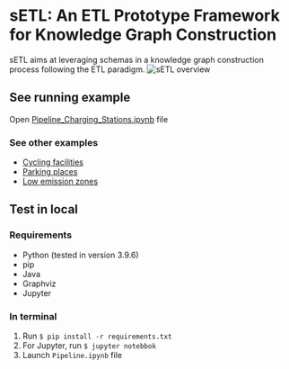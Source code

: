 # sETL: An ETL Prototype Framework for Knowledge Graph Construction
sETL aims at leveraging schemas in a knowledge graph construction process following the ETL paradigm.
![sETL overview](https://github.com/Sarra-Ouelhadj/SemanticLifting/assets/59183609/09b58f8e-1cd1-4a62-b512-a03f38f9fe10)

## See running example
Open [Pipeline_Charging_Stations.ipynb](https://github.com/Sarra-Ouelhadj/SemanticLifting/blob/master/Examples/Charging_Stations/Pipeline_Charging_Stations.ipynb) file
### See other examples
* [Cycling facilities](https://github.com/Sarra-Ouelhadj/SemanticLifting/blob/master/Examples/Cycling_Facilities/Pipeline_Cycling_Facilities.ipynb)
* [Parking places](https://github.com/Sarra-Ouelhadj/SemanticLifting/blob/master/Examples/Parking_Places/Pipeline_Parking_Places.ipynb)
* [Low emission zones](https://github.com/Sarra-Ouelhadj/SemanticLifting/blob/master/Examples/Low_EmissionZones/Pipeline_Low_EmissionZones.ipynb)

## Test in local
### Requirements
* Python (tested in version 3.9.6)
* pip
* Java
* Graphviz
* Jupyter

### In terminal
1. Run ```$ pip install -r requirements.txt```
2. For Jupyter, run ```$ jupyter notebbok```
3. Launch `Pipeline.ipynb` file
